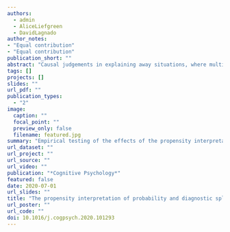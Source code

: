```yaml
---
authors:
  - admin
  - AliceLiefgreen
  - DavidLagnado
author_notes:
- "Equal contribution"
- "Equal contribution"
publication_short: ""
abstract: "Causal judgements in explaining away situations, where multiple independent causes compete to account for a common effect, are ubiquitous in both everyday and specialised contexts. Despite their ubiquity, cognitive psychologists still struggle to understand how people reason in these contexts. Empirical studies have repeatedly found that people tend to 'insufficiently' explain away: that is, when one cause explains the presence of an effect, people do not sufficiently reduce the probability of other competing causes. However, the diverse accounts that researchers have proposed to explain this insufficiency suggest we are yet to find a compelling account of these results. In the current research we explored the novel possibility that insufficiency in explaining away is driven by: (i) some people interpreting probabilities as propensities, i.e. as tendencies of a physical system to produce an outcome and (ii) some people splitting the probability space among the causes in diagnostic reasoning, i.e. by following a strategy we call ‘the diagnostic split’. We tested these two hypotheses by manipulating (a) the characteristics of cover stories to reflect different degrees to which the propensity interpretation of probability was pronounced, and (b) the prior probabilities of the causes which entailed different normative amounts of explaining away. Our results were in line with the extant literature as we found insufficient explaining away. However, we also found empirical support for our two hypotheses, suggesting that they are a driving force behind the reported insufficiency."
tags: []
projects: []
slides: ""
url_pdf: ""
publication_types:
  - "2"
image:
  caption: ""
  focal_point: ""
  preview_only: false
  filename: featured.jpg
summary: "Empirical testing of the effects of the propensity interpretation of probability and ‘diagnostic split’ reasoning in the context of explaining away."
url_dataset: ""
url_project: ""
url_source: ""
url_video: ""
publication: "*Cognitive Psychology*"
featured: false
date: 2020-07-01
url_slides: ""
title: "The propensity interpretation of probability and diagnostic split in explaining away"
url_poster: ""
url_code: ""
doi: 10.1016/j.cogpsych.2020.101293
---
```


